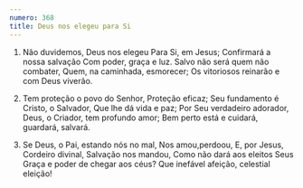 ```yaml
---
numero: 368
title: Deus nos elegeu para Si
---
```

1. Não duvidemos, Deus nos elegeu
Para Si, em Jesus;
Confirmará a nossa salvação
Com poder, graça e luz.
Salvo não será quem não combater,
Quem, na caminhada, esmorecer;
Os vitoriosos reinarão e com Deus viverão.

2. Tem proteção o povo do Senhor,
Proteção eficaz;
Seu fundamento é Cristo, o Salvador,
Que lhe dá vida e paz;
Por Seu verdadeiro adorador,
Deus, o Criador, tem profundo amor;
Bem perto está e cuidará, guardará, salvará.

3. Se Deus, o Pai, estando nós no mal,
Nos amou,perdoou,
E, por Jesus, Cordeiro divinal,
Salvação nos mandou,
Como não dará aos eleitos Seus
Graça e poder de chegar aos céus?
Que inefável afeição, celestial eleição!
